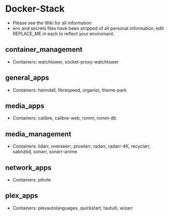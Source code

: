 # Docker-Stack

* Please see the Wiki for all information
* env and secrets files have been stripped of all personal information, edit REPLACE_ME in each to reflect your enviroment.

## container_management

* Containers: watchtower, socket-proxy-watchtower

## general_apps

* Containers: heimdall, librespeed, organizr, theme-park

## media_apps

* Containers: calibre, calibre-web, romm, romm-db

## media_management

* Containers: lidarr, overseerr, prowlarr, radarr, radarr-4K, recyclarr, sabnzbd, sonarr, sonarr-anime

## network_apps

* Containers: pihole

## plex_apps

* Containers: plexautolanguages, quickstart, tautulli, wizarr
